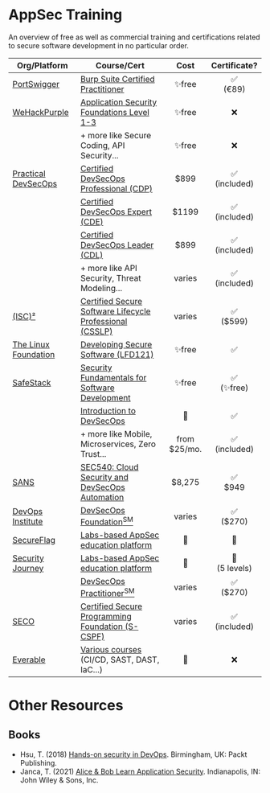 # AppSec Training

An overview of free as well as commercial training and certifications related to secure software development in no particular order.

| Org/Platform|Course/Cert|Cost|Certificate?|
|---|---|:---:|:---:|
|[PortSwigger](https://portswigger.net/)|[Burp Suite Certified Practitioner](https://portswigger.net/web-security/certification)|✨free|✅<br />(€89)|
|[WeHackPurple](https://wehackpurple.com/)|[Application Security Foundations Level 1-3](https://community.wehackpurple.com)|✨free|❌|
||+ more like Secure Coding, API Security...|✨free|❌|
|[Practical DevSecOps](https://www.practical-devsecops.com/)|[Certified DevSecOps Professional (CDP)](https://www.practical-devsecops.com/certified-devsecops-professional/)|$899|✅<br />(included)|
||[Certified DevSecOps Expert (CDE)](https://www.practical-devsecops.com/certified-devsecops-expert/)|$1199|✅<br />(included)|
||[Certified DevSecOps Leader (CDL)](https://www.practical-devsecops.com/certified-devsecops-leader/)|$899|✅<br />(included)|
||+ more like API Security, Threat Modeling...|varies|✅<br />(included)|
|[(ISC)²](https://www.isc2.org/)|[Certified Secure Software Lifecycle Professional (CSSLP)](https://www.isc2.org/Certifications/CSSLP)|varies|✅<br />($599)|
|[The Linux Foundation](https://www.linuxfoundation.org/)|[Developing Secure Software (LFD121)](https://training.linuxfoundation.org/training/developing-secure-software-lfd121/)|✨free|✅|
|[SafeStack](https://safestack.io/)|[Security Fundamentals for Software Development](https://safestack.io/syllabus-security-fundamentals/)|✨free|✅<br />(✨free)|
||[Introduction to DevSecOps](https://safestack.io/syllabus-introduction-to-devsecops/)|🤷|✅|
||+ more like Mobile, Microservices, Zero Trust...|from $25/mo.|✅<br />(included)|
|[SANS](https://www.sans.org)|[SEC540: Cloud Security and DevSecOps Automation](https://www.sans.org/cyber-security-courses/cloud-security-devsecops-automation/)|$8,275|✅<br />$949|
|[DevOps Institute](https://www.devopsinstitute.com/)|[DevSecOps Foundation<sup>SM</sup>](https://www.devopsinstitute.com/certifications/devsecops-foundation/)|varies|✅<br />($270)|
|[SecureFlag](https://www.secureflag.com/)|[Labs-based AppSec education platform](https://www.secureflag.com/platform)|🤷|🤷|
|[Security Journey](https://www.securityjourney.com)|[Labs-based AppSec education platform](https://www.securityjourney.com/appsec-training-library)|🤷|🤷<br />(5 levels)|
||[DevSecOps Practitioner<sup>SM</sup>](https://www.devopsinstitute.com/certifications/devsecops-practitioner/)|varies|✅<br />($270)|
|[SECO](https://www.seco-institute.org/)|[Certified Secure Programming Foundation (S-CSPF)](https://www.seco-institute.org/certifications/secure-software-track/foundation/)|varies|✅<br />(included)|
|[Everable](https://www.everable.com)|[Various courses](https://app.everable.com/courses) (CI/CD, SAST, DAST, IaC...)|🤷|❌|

# Other Resources
## Books
* Hsu, T. (2018) [Hands-on security in DevOps](https://www.packtpub.com/product/hands-on-security-in-devops/9781788995504). Birmingham, UK: Packt Publishing. 
* Janca, T. (2021) [Alice &amp; Bob Learn Application Security](https://www.wiley.com/en-us/Alice+and+Bob+Learn+Application+Security-p-9781119687405). Indianapolis, IN: John Wiley &amp; Sons, Inc.
